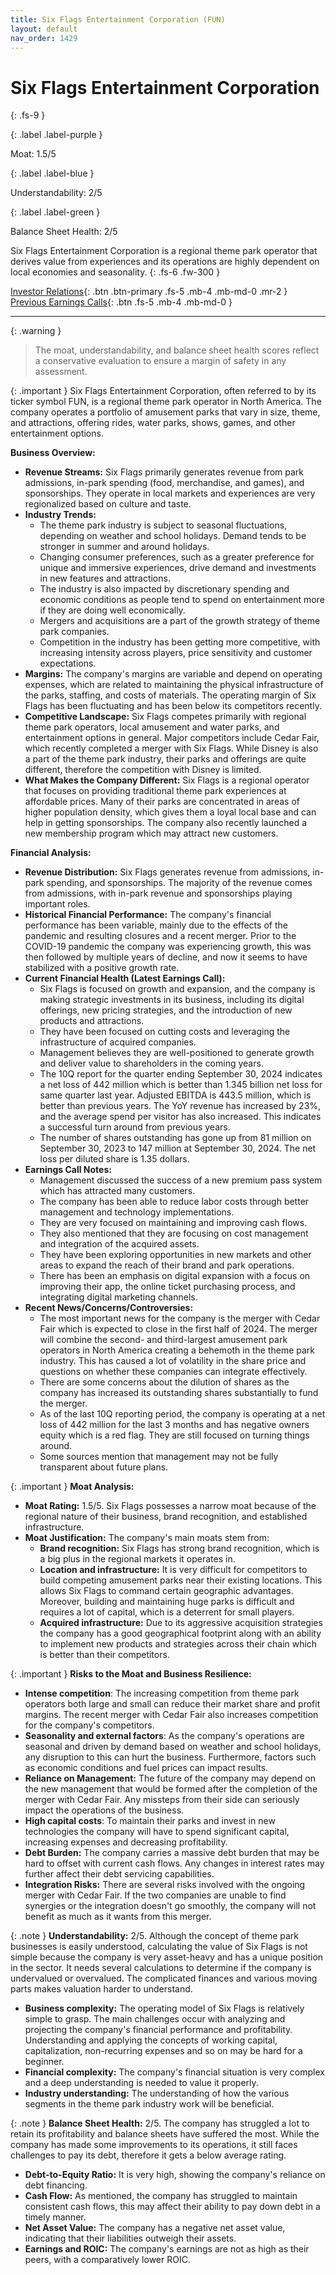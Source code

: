 ```yaml
---
title: Six Flags Entertainment Corporation (FUN)
layout: default
nav_order: 1429
---
```


# Six Flags Entertainment Corporation
{: .fs-9 }

{: .label .label-purple }

Moat: 1.5/5

{: .label .label-blue }

Understandability: 2/5

{: .label .label-green }

Balance Sheet Health: 2/5

Six Flags Entertainment Corporation is a regional theme park operator that derives value from experiences and its operations are highly dependent on local economies and seasonality.
{: .fs-6 .fw-300 }

[Investor Relations](https://www.google.com/search?q=FUN+investor+relations){: .btn .btn-primary .fs-5 .mb-4 .mb-md-0 .mr-2 }
[Previous Earnings Calls](https://discountingcashflows.com/company/FUN/transcripts/){: .btn .fs-5 .mb-4 .mb-md-0 }

---

{: .warning }
>The moat, understandability, and balance sheet health scores reflect a conservative evaluation to ensure a margin of safety in any assessment.



{: .important }
Six Flags Entertainment Corporation, often referred to by its ticker symbol FUN, is a regional theme park operator in North America. The company operates a portfolio of amusement parks that vary in size, theme, and attractions, offering rides, water parks, shows, games, and other entertainment options.

**Business Overview:**

*   **Revenue Streams:** Six Flags primarily generates revenue from park admissions, in-park spending (food, merchandise, and games), and sponsorships. They operate in local markets and experiences are very regionalized based on culture and taste.
*   **Industry Trends:**
     *   The theme park industry is subject to seasonal fluctuations, depending on weather and school holidays. Demand tends to be stronger in summer and around holidays.
    *   Changing consumer preferences, such as a greater preference for unique and immersive experiences, drive demand and investments in new features and attractions. 
    *  The industry is also impacted by discretionary spending and economic conditions as people tend to spend on entertainment more if they are doing well economically.
    * Mergers and acquisitions are a part of the growth strategy of theme park companies.
    * Competition in the industry has been getting more competitive, with increasing intensity across players, price sensitivity and customer expectations.
*   **Margins:** The company's margins are variable and depend on operating expenses, which are related to maintaining the physical infrastructure of the parks, staffing, and costs of materials. The operating margin of Six Flags has been fluctuating and has been below its competitors recently.
*   **Competitive Landscape:** Six Flags competes primarily with regional theme park operators, local amusement and water parks, and entertainment options in general. Major competitors include Cedar Fair, which recently completed a merger with Six Flags. While Disney is also a part of the theme park industry, their parks and offerings are quite different, therefore the competition with Disney is limited.
*  **What Makes the Company Different:** Six Flags is a regional operator that focuses on providing traditional theme park experiences at affordable prices. Many of their parks are concentrated in areas of higher population density, which gives them a loyal local base and can help in getting sponsorships. The company also recently launched a new membership program which may attract new customers.

**Financial Analysis:**

*  **Revenue Distribution:** Six Flags generates revenue from admissions, in-park spending, and sponsorships. The majority of the revenue comes from admissions, with in-park revenue and sponsorships playing important roles.
*   **Historical Financial Performance:** The company's financial performance has been variable, mainly due to the effects of the pandemic and resulting closures and a recent merger. Prior to the COVID-19 pandemic the company was experiencing growth, this was then followed by multiple years of decline, and now it seems to have stabilized with a positive growth rate.
*  **Current Financial Health (Latest Earnings Call):**
    *   Six Flags is focused on growth and expansion, and the company is making strategic investments in its business, including its digital offerings, new pricing strategies, and the introduction of new products and attractions.
    *   They have been focused on cutting costs and leveraging the infrastructure of acquired companies.
    *   Management believes they are well-positioned to generate growth and deliver value to shareholders in the coming years.
    *  The 10Q report for the quarter ending September 30, 2024 indicates a net loss of 442 million which is better than 1.345 billion net loss for same quarter last year. Adjusted EBITDA is 443.5 million, which is better than previous years. The YoY revenue has increased by 23%, and the average spend per visitor has also increased. This indicates a successful turn around from previous years.
    *  The number of shares outstanding has gone up from 81 million on September 30, 2023 to 147 million at September 30, 2024. The net loss per diluted share is 1.35 dollars.
*   **Earnings Call Notes:**
    *   Management discussed the success of a new premium pass system which has attracted many customers.
    *    The company has been able to reduce labor costs through better management and technology implementations.
    *   They are very focused on maintaining and improving cash flows.
    *  They also mentioned that they are focusing on cost management and integration of the acquired assets.
    *  They have been exploring opportunities in new markets and other areas to expand the reach of their brand and park operations.
    *  There has been an emphasis on digital expansion with a focus on improving their app, the online ticket purchasing process, and integrating digital marketing channels.
*   **Recent News/Concerns/Controversies:**
    *   The most important news for the company is the merger with Cedar Fair which is expected to close in the first half of 2024. The merger will combine the second- and third-largest amusement park operators in North America creating a behemoth in the theme park industry. This has caused a lot of volatility in the share price and questions on whether these companies can integrate effectively.
    *   There are some concerns about the dilution of shares as the company has increased its outstanding shares substantially to fund the merger.
    *   As of the last 10Q reporting period, the company is operating at a net loss of 442 million for the last 3 months and has negative owners equity which is a red flag. They are still focused on turning things around.
    *  Some sources mention that management may not be fully transparent about future plans.

{: .important }
**Moat Analysis:**

*   **Moat Rating:** 1.5/5. Six Flags possesses a narrow moat because of the regional nature of their business, brand recognition, and established infrastructure.
*   **Moat Justification:** The company's main moats stem from:
    *   **Brand recognition:** Six Flags has strong brand recognition, which is a big plus in the regional markets it operates in.
    *   **Location and infrastructure:** It is very difficult for competitors to build competing amusement parks near their existing locations. This allows Six Flags to command certain geographic advantages. Moreover, building and maintaining huge parks is difficult and requires a lot of capital, which is a deterrent for small players.
    *  **Acquired infrastructure:** Due to its aggressive acquisition strategies the company has a good geographical footprint along with an ability to implement new products and strategies across their chain which is better than their competitors.

{: .important }
**Risks to the Moat and Business Resilience:**

*   **Intense competition**: The increasing competition from theme park operators both large and small can reduce their market share and profit margins. The recent merger with Cedar Fair also increases competition for the company's competitors.
*   **Seasonality and external factors**: As the company's operations are seasonal and driven by demand based on weather and school holidays, any disruption to this can hurt the business. Furthermore, factors such as economic conditions and fuel prices can impact results.
*   **Reliance on Management:** The future of the company may depend on the new management that would be formed after the completion of the merger with Cedar Fair. Any missteps from their side can seriously impact the operations of the business.
*   **High capital costs**: To maintain their parks and invest in new technologies the company will have to spend significant capital, increasing expenses and decreasing profitability.
*   **Debt Burden:** The company carries a massive debt burden that may be hard to offset with current cash flows. Any changes in interest rates may further affect their debt servicing capabilities.
*   **Integration Risks:** There are several risks involved with the ongoing merger with Cedar Fair. If the two companies are unable to find synergies or the integration doesn't go smoothly, the company will not benefit as much as it wants from this merger.

{: .note }
**Understandability:** 2/5. Although the concept of theme park businesses is easily understood, calculating the value of Six Flags is not simple because the company is very asset-heavy and has a unique position in the sector. It needs several calculations to determine if the company is undervalued or overvalued. The complicated finances and various moving parts makes valuation harder to understand.
*   **Business complexity:** The operating model of Six Flags is relatively simple to grasp. The main challenges occur with analyzing and projecting the company's financial performance and profitability. Understanding and applying the concepts of working capital, capitalization, non-recurring expenses and so on may be hard for a beginner.
*   **Financial complexity:** The company's financial situation is very complex and a deep understanding is needed to value it properly.
*   **Industry understanding:** The understanding of how the various segments in the theme park industry work will be beneficial.

{: .note }
**Balance Sheet Health:** 2/5. The company has struggled a lot to retain its profitability and balance sheets have suffered the most. While the company has made some improvements to its operations, it still faces challenges to pay its debt, therefore it gets a below average rating.
*   **Debt-to-Equity Ratio:** It is very high, showing the company's reliance on debt financing.
*   **Cash Flow:** As mentioned, the company has struggled to maintain consistent cash flows, this may affect their ability to pay down debt in a timely manner.
*   **Net Asset Value:** The company has a negative net asset value, indicating that their liabilities outweigh their assets.
*   **Earnings and ROIC:** The company's earnings are not as high as their peers, with a comparatively lower ROIC.


